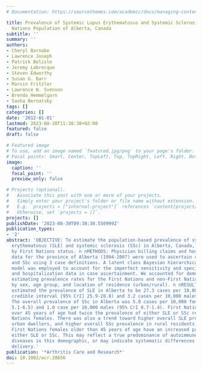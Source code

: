 ```yaml
---
# Documentation: https://sourcethemes.com/academic/docs/managing-content/

title: Prevalence of Systemic Lupus Erythematosus and Systemic Sclerosis in the First
  Nations Population of Alberta, Canada
subtitle: ''
summary: ''
authors:
- Cheryl Barnabe
- Lawrence Joseph
- Patrick Belisle
- Jeremy Labrecque
- Steven Edworthy
- Susan G. Barr
- Marvin Fritzler
- Lawrence W. Svenson
- Brenda Hemmelgarn
- Sasha Bernatsky
tags: []
categories: []
date: '2012-01-01'
lastmod: 2023-08-30T11:38:30+02:00
featured: false
draft: false

# Featured image
# To use, add an image named `featured.jpg/png` to your page's folder.
# Focal points: Smart, Center, TopLeft, Top, TopRight, Left, Right, BottomLeft, Bottom, BottomRight.
image:
  caption: ''
  focal_point: ''
  preview_only: false

# Projects (optional).
#   Associate this post with one or more of your projects.
#   Simply enter your project's folder or file name without extension.
#   E.g. `projects = ["internal-project"]` references `content/project/deep-learning/index.md`.
#   Otherwise, set `projects = []`.
projects: []
publishDate: '2023-08-30T09:38:30.550999Z'
publication_types:
- '2'
abstract: 'OBJECTIVE: To estimate the population-based prevalence of systemic lupus
  erythematosus (SLE) and systemic sclerosis (SSc) in Alberta, Canada, stratified
  by First Nations status. n nMETHODS: Physician billing claims and hospitalization
  data for the province of Alberta (1994-2007) were used to ascertain cases of SLE
  and SSc using 3 case definitions. A latent class Bayesian hierarchical regression
  model was employed to account for the imperfect sensitivity and specificity of billing
  and hospitalization data in case ascertainment. We accounted for demographic factors,
  estimating prevalence rates for the First Nations and non-First Nations populations
  by sex, age group, and location of residence (urban/rural). n nRESULTS: Our model
  estimated the prevalence of SLE in Alberta to be 27.3 cases per 10,000 females (95%
  credible interval [95% CrI] 25.9-28.8) and 3.2 cases per 10,000 males (95% CrI 2.6-3.8).
  The overall prevalence of SSc in Alberta was 5.8 cases per 10,000 females (95% CrI
  5.1-6.5) and 1.0 case per 10,000 males (95% CrI 0.7-1.4). First Nations females
  over 45 years of age had twice the prevalence of either SLE or SSc relative to non-First
  Nations females. There was also a trend toward higher overall SLE prevalence in
  urban dwellers, and higher overall SSc prevalence in rural residents. n nCONCLUSION:
  First Nations females older than 45 years of age have an increased prevalence of
  either SLE or SSc. This may reflect a true predominance of autoimmune rheumatic
  diseases in this demographic, or may indicate systematic differences in health care
  delivery.'
publication: '*Arthritis Care and Research*'
doi: 10.1002/acr.20656
---
```

